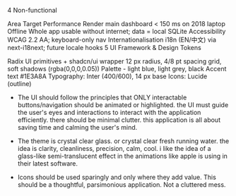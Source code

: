 4 Non-functional

Area	Target
Performance	Render main dashboard < 150 ms on 2018 laptop
Offline	Whole app usable without internet; data = local SQLite
Accessibility	WCAG 2.2 AA; keyboard-only nav
Internationalisation	i18n (EN/中文) via next-i18next; future locale hooks
5 UI Framework & Design Tokens

Radix UI primitives + shadcn/ui wrapper
12 px radius, 4/8 pt spacing grid, soft shadows (rgba(0,0,0,0.05))
Palette - light blue, light grey, black
Accent text	#1E3A8A
Typography: Inter (400/600), 14 px base
Icons: Lucide (outline)

- The UI should follow the principles that ONLY interactable buttons/navigation should be animated or highlighted. the UI must guide the user's eyes and interactions to interact with the application efficiently. there should be minimal clutter. this application is all about saving time and calming the user's mind.

- The theme is crystal clear glass. or crystal clear fresh running water. the idea is clarity, cleanliness, precision, calm, cool. i like the idea of a glass-like semi-translucent effect in the animations like apple is using in their latest software. 

- Icons should be used sparingly and only where they add value. This should be a thoughtful, parsimonious application. Not a cluttered mess. 